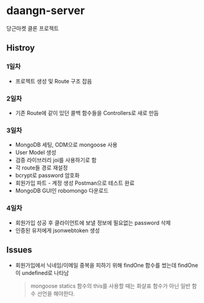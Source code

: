# daangn-server

당근마켓 클론 프로젝트

## Histroy

### 1일차

- 프로젝트 생성 및 Route 구조 잡음

### 2일차

- 기존 Route에 같이 있던 콜백 함수들을 Controllers로 새로 만듬

### 3일차

- MongoDB 세팅, ODM으로 mongoose 사용
- User Model 생성
- 검증 라이브러리 joi를 사용하기로 함
- 각 route들 경로 재설정
- bcrypt로 password 암호화
- 회원가입 파트 - 계정 생성 Postman으로 테스트 완료
- MongoDB GUI인 robomongo 다운로드

### 4일차

- 회원가입 성공 후 클라이언트에 보낼 정보에 필요없는 password 삭제
- 인증된 유저에게 jsonwebtoken 생성

## Issues

- 회원가입에서 닉네임/이메일 중복을 피하기 위해 findOne 함수를 썼는데 findOne이 undefined로 나타남
  > mongoose statics 함수의 this를 사용할 때는 화살표 함수가 아닌 일반 함수 선언을 해야한다.
